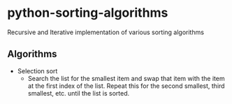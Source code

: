 # python-sorting-algorithms
Recursive and Iterative implementation of various sorting algorithms
## Algorithms
+ Selection sort
    - Search the list for the smallest item and swap that item with the item at the first index of the list. Repeat this for the second smallest, third smallest, etc. until the list is sorted.

  
